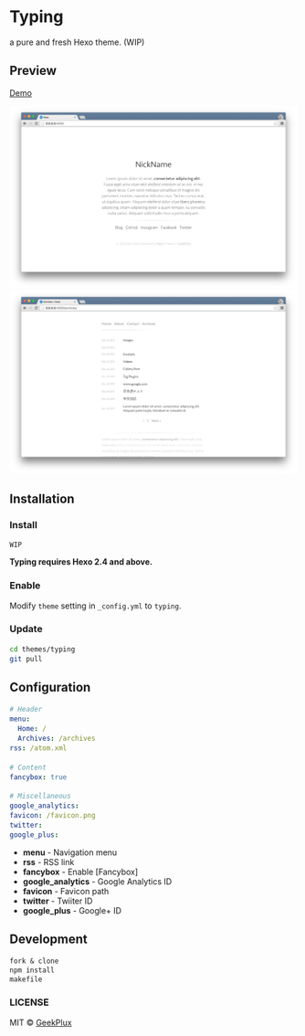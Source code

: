 # Typing

a pure and fresh Hexo theme. (WIP)


## Preview

[Demo](demo)

![](preview/home_page.png)
![](preview/archive_page.png)

## Installation

### Install

    WIP

**Typing requires Hexo 2.4 and above.**

### Enable

Modify `theme` setting in `_config.yml` to `typing`.

### Update

``` bash
cd themes/typing
git pull
```

## Configuration

``` yml
# Header
menu:
  Home: /
  Archives: /archives
rss: /atom.xml

# Content
fancybox: true

# Miscellaneous
google_analytics:
favicon: /favicon.png
twitter:
google_plus:
```

- **menu** - Navigation menu
- **rss** - RSS link
- **fancybox** - Enable [Fancybox]
- **google_analytics** - Google Analytics ID
- **favicon** - Favicon path
- **twitter** - Twiiter ID
- **google_plus** - Google+ ID


## Development

```shell
fork & clone
npm install
makefile
```

### LICENSE

MIT &copy; [GeekPlux](https://github.com/geekplux)
